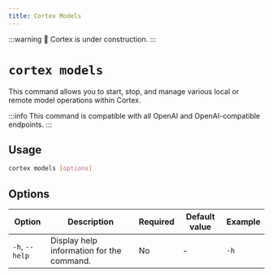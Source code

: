 ```yaml
---
title: Cortex Models
---
```


:::warning
🚧 Cortex is under construction.
:::

# `cortex models`

This command allows you to start, stop, and manage various local or remote model operations within Cortex.

:::info
This command is compatible with all OpenAI and OpenAI-compatible endpoints.
:::

## Usage

```bash
cortex models [options]
```

## Options

| Option            | Description                                           | Required | Default value | Example         |
|-------------------|-------------------------------------------------------|----------|---------------|-----------------|
| `-h`, `--help`    | Display help information for the command.             | No       | -             | `-h`        |
